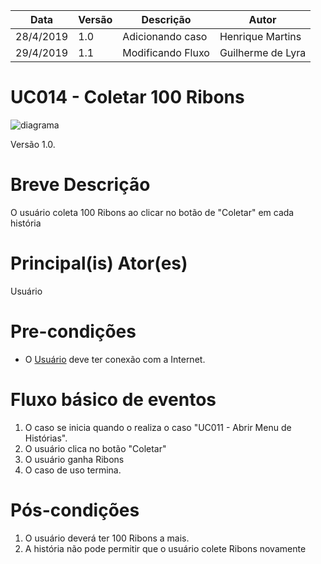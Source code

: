 | Data       | Versão  | Descrição       | Autor            |
| ---------- | ------- | --------------- | ---------------- |
| 28/4/2019 | 1.0 | Adicionando caso | Henrique Martins |
| 29/4/2019 | 1.1 | Modificando Fluxo | Guilherme de Lyra |

# UC014 - Coletar 100 Ribons


![diagrama](Receber_Ribons.png)

Versão 1.0.

# Breve Descrição
O usuário coleta 100 Ribons ao clicar no botão de "Coletar" em cada história

# Principal(is) Ator(es)
Usuário

# Pre-condições
- O [Usuário](https://github.com/requisitos-2019-1/Ribon/blob/master/Modelagem%20de%20Requisitos/Lexicos/Usuário.md) deve ter conexão com a Internet.

# Fluxo básico de eventos
1. O caso se inicia quando o realiza o caso "UC011 - Abrir Menu de Histórias".
1. O usuário clica no botão "Coletar"
1. O usuário ganha Ribons
1. O caso de uso termina.


# Pós-condições
1. O usuário deverá ter 100 Ribons a mais.
1. A história não pode permitir que o usuário colete Ribons novamente
